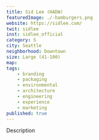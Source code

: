 ```yaml
---
title: Sid Lee (HADW)
featuredImage: ./-hamburgers.png
website: https://sidlee.com/
twit: sidlee
inst: sidlee_official
category: S
city: Seattle
neighborhood: Downtown
size: Large (41-100)
map: 
tags:
    - branding
    - packaging
    - environmental
    - architecture
    - engineering
    - experience
    - marketing
published: true
---
```


Description
